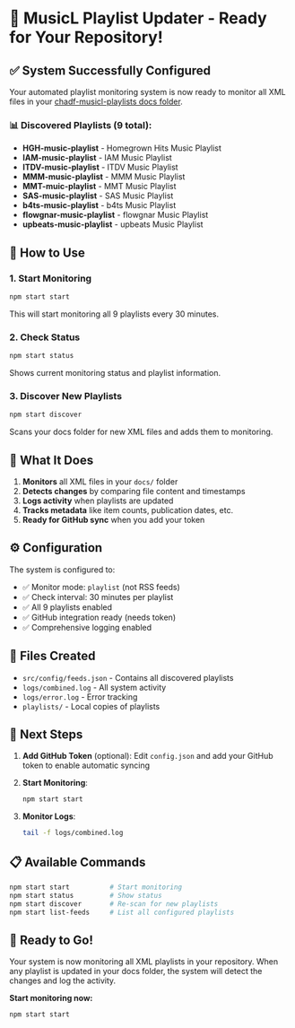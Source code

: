 # 🎵 MusicL Playlist Updater - Ready for Your Repository!

## ✅ **System Successfully Configured**

Your automated playlist monitoring system is now ready to monitor all XML files in your [chadf-musicl-playlists docs folder](https://github.com/ChadFarrow/chadf-musicl-playlists/tree/main/docs).

### **📊 Discovered Playlists (9 total):**

- **HGH-music-playlist** - Homegrown Hits Music Playlist
- **IAM-music-playlist** - IAM Music Playlist  
- **ITDV-music-playlist** - ITDV Music Playlist
- **MMM-music-playlist** - MMM Music Playlist
- **MMT-muic-playlist** - MMT Music Playlist
- **SAS-music-playlist** - SAS Music Playlist
- **b4ts-music-playlist** - b4ts Music Playlist
- **flowgnar-music-playlist** - flowgnar Music Playlist
- **upbeats-music-playlist** - upbeats Music Playlist

## 🚀 **How to Use**

### **1. Start Monitoring**
```bash
npm start start
```
This will start monitoring all 9 playlists every 30 minutes.

### **2. Check Status**
```bash
npm start status
```
Shows current monitoring status and playlist information.

### **3. Discover New Playlists**
```bash
npm start discover
```
Scans your docs folder for new XML files and adds them to monitoring.

## 🔄 **What It Does**

1. **Monitors** all XML files in your `docs/` folder
2. **Detects changes** by comparing file content and timestamps
3. **Logs activity** when playlists are updated
4. **Tracks metadata** like item counts, publication dates, etc.
5. **Ready for GitHub sync** when you add your token

## ⚙️ **Configuration**

The system is configured to:
- ✅ Monitor mode: `playlist` (not RSS feeds)
- ✅ Check interval: 30 minutes per playlist
- ✅ All 9 playlists enabled
- ✅ GitHub integration ready (needs token)
- ✅ Comprehensive logging enabled

## 📁 **Files Created**

- `src/config/feeds.json` - Contains all discovered playlists
- `logs/combined.log` - All system activity
- `logs/error.log` - Error tracking
- `playlists/` - Local copies of playlists

## 🎯 **Next Steps**

1. **Add GitHub Token** (optional):
   Edit `config.json` and add your GitHub token to enable automatic syncing

2. **Start Monitoring**:
   ```bash
   npm start start
   ```

3. **Monitor Logs**:
   ```bash
   tail -f logs/combined.log
   ```

## 📋 **Available Commands**

```bash
npm start start          # Start monitoring
npm start status         # Show status
npm start discover       # Re-scan for new playlists
npm start list-feeds     # List all configured playlists
```

## 🎉 **Ready to Go!**

Your system is now monitoring all XML playlists in your repository. When any playlist is updated in your docs folder, the system will detect the changes and log the activity.

**Start monitoring now:**
```bash
npm start start
```
